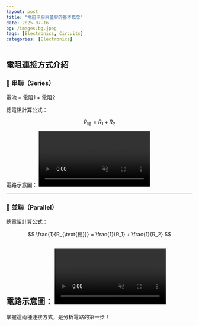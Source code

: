 ```yaml
---
layout: post
title: "電阻串聯與並聯的基本概念"
date: 2025-07-16
bg: /images/bg.jpeg
tags: [Electronics, Circuits]
categories: [Electronics]
---
```


## 電阻連接方式介紹

### 🔋 串聯（Series）

電池 + 電阻1 + 電阻2

總電阻計算公式：

$$
R_{\mathrm{總}} = R_1 + R_2
$$

電路示意圖：
<video autoplay muted playsinline style="max-width: 100%;" onended="this.pause();">
  <source src="/assets/videos/screen-recording.mp4" type="video/mp4">
</video>

---

### 🔌 並聯（Parallel）
 


總電阻計算公式：

$$
\frac{1}{R_{\text{總}}} = \frac{1}{R_1} + \frac{1}{R_2}
$$

電路示意圖：
<video autoplay muted playsinline style="max-width: 100%;" onended="this.pause();">
  <source src="/assets/videos/screen-recording1.mp4" type="video/mp4">
</video>
---

掌握這兩種連接方式，是分析電路的第一步！
